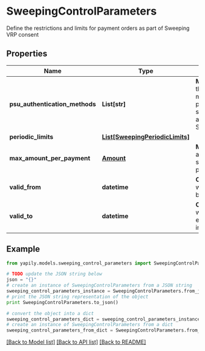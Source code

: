 # SweepingControlParameters

Define the restrictions and limits for payment orders as part of Sweeping VRP consent

## Properties
Name | Type | Description | Notes
------------ | ------------- | ------------- | -------------
**psu_authentication_methods** | **List[str]** | __Mandatory__. Defines the authentication method(s) allowed in payment submission step. Allowed values are [SCA_REQUIRED, SCA_NOT_REQUIRED]. | 
**periodic_limits** | [**List[SweepingPeriodicLimits]**](SweepingPeriodicLimits.md) |  | 
**max_amount_per_payment** | [**Amount**](Amount.md) | __Mandatory__. Max amount that can be submitted per payment. | 
**valid_from** | **datetime** | __Optional__. Start date when the consent becomes valid. | [optional] 
**valid_to** | **datetime** | __Optional__. End date when the consent expires and becomes invalid. | [optional] 

## Example

```python
from yapily.models.sweeping_control_parameters import SweepingControlParameters

# TODO update the JSON string below
json = "{}"
# create an instance of SweepingControlParameters from a JSON string
sweeping_control_parameters_instance = SweepingControlParameters.from_json(json)
# print the JSON string representation of the object
print SweepingControlParameters.to_json()

# convert the object into a dict
sweeping_control_parameters_dict = sweeping_control_parameters_instance.to_dict()
# create an instance of SweepingControlParameters from a dict
sweeping_control_parameters_from_dict = SweepingControlParameters.from_dict(sweeping_control_parameters_dict)
```
[[Back to Model list]](../README.md#documentation-for-models) [[Back to API list]](../README.md#documentation-for-api-endpoints) [[Back to README]](../README.md)


